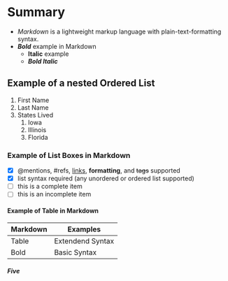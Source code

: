 # Summary
* _Markdown_ is a lightweight markup language with plain-text-formatting syntax.
* ***Bold*** example in Markdown
  * **Italic** example
  * ***Bold Italic***
## Example of a nested Ordered List
1. First Name
1. Last Name
1. States Lived
   1. Iowa
   1. Illinois
   1. Florida
   
### Example of List Boxes in Markdown
- [x] @mentions, #refs, [links](), **formatting**, and <del>tags</del> supported
- [x] list syntax required (any unordered or ordered list supported)
- [ ]  this is a complete item
- [ ]  this is an incomplete item

#### Example of Table in Markdown
Markdown     | Examples
-------- | ---------
Table | Extendend Syntax
Bold | Basic Syntax

##### Five
